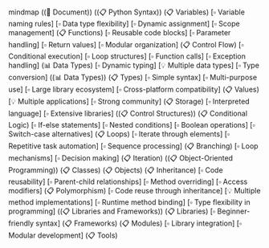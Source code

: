 mindmap
    ((📄 Document))
        ((📋 Python Syntax))
            (📋 Variables)
                [▫️ Variable naming rules]
                [▫️ Data type flexibility]
                [▫️ Dynamic assignment]
                [▫️ Scope management]
            (📋 Functions)
                [▫️ Reusable code blocks]
                [▫️ Parameter handling]
                [▫️ Return values]
                [▫️ Modular organization]
            (📋 Control Flow)
                [▫️ Conditional execution]
                [▫️ Loop structures]
                [▫️ Function calls]
                [▫️ Exception handling]
            (📊 Data Types)
                [▫️ Dynamic typing]
                [💡 Multiple data types]
                [▫️ Type conversion]
        ((📊 Data Types))
            (📋 Types)
                [▫️ Simple syntax]
                [▫️ Multi-purpose use]
                [▫️ Large library ecosystem]
                [▫️ Cross-platform compatibility]
            (📋 Values)
                [💡 Multiple applications]
                [▫️ Strong community]
            (📋 Storage)
                [▫️ Interpreted language]
                [▫️ Extensive libraries]
        ((📋 Control Structures))
            (📋 Conditional Logic)
                [▫️ If-else statements]
                [▫️ Nested conditions]
                [▫️ Boolean operations]
                [▫️ Switch-case alternatives]
            (📋 Loops)
                [▫️ Iterate through elements]
                [▫️ Repetitive task automation]
                [▫️ Sequence processing]
            (📋 Branching)
                [▫️ Loop mechanisms]
                [▫️ Decision making]
            (📋 Iteration)
        ((📋 Object-Oriented Programming))
            (📋 Classes)
            (📋 Objects)
            (📋 Inheritance)
                [▫️ Code reusability]
                [▫️ Parent-child relationships]
                [▫️ Method overriding]
                [▫️ Access modifiers]
            (📋 Polymorphism)
                [▫️ Code reuse through inheritance]
                [💡 Multiple method implementations]
                [▫️ Runtime method binding]
                [▫️ Type flexibility in programming]
        ((📋 Libraries and Frameworks))
            (📋 Libraries)
                [▫️ Beginner-friendly syntax]
            (📋 Frameworks)
            (📋 Modules)
                [▫️ Library integration]
                [▫️ Modular development]
            (📋 Tools)
